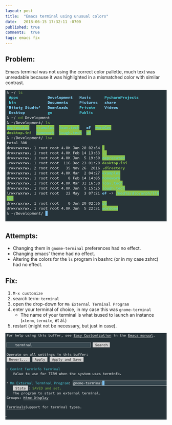 ```yaml
---
layout: post
title:  "Emacs terminal using unusual colors"
date:   2018-06-15 17:32:11 -0700
published: true
comments:  true
tags: emacs fix
---
```


## Problem:
Emacs terminal was not using the correct color pallette, much text was unreadable because it was highlighted in a mismatched color with similar contrast.

![Weird Colors](/images/emacs-term-wrong-colors.png "Weird Colors")

## Attempts:
- Changing them in `gnome-terminal` preferences had no effect. 
- Changing emacs' theme had no effect.
- Altering the colors for the `ls` program in bashrc (or in my case zshrc) had no effect.

## Fix:
1. `M-x customize`
2. search term: `terminal`
3. open the drop-down for `Mm External Terminal Program`
4. enter your terminal of choice, in my case this was `gnome-terminal`
   - The name of your terminal is what isused to launch an instance (`xterm`, `termite`, et al.)
5. restart (might not be necessary, but just in case).

![Color Fix](/images/emacs-terminal-color-fix.png "Color Fix")
